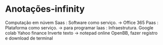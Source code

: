 # Anotações-infinity
Computação em núvem 
Saas : Software como serviço. -> Office 365
Paas : Plataforma como serviço. -> para programar
Iaas : Infraestrutura.
Google colab
Yahoo finance
Inverte texto -> notepad online 
OpenBB, fazer registro e download de terminal
